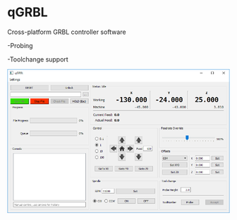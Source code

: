 # qGRBL
Cross-platform GRBL controller software

-Probing

-Toolchange support

![GitHub Logo](/doc/images/interface.png)
